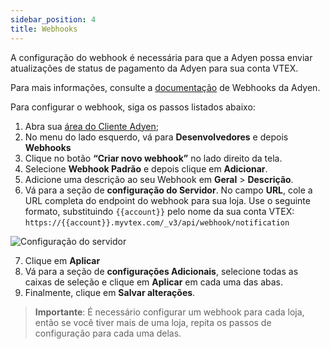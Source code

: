 ```yaml
---
sidebar_position: 4
title: Webhooks
---
```



A configuração do webhook é necessária para que a Adyen possa enviar atualizações de status de pagamento da Adyen para sua conta VTEX.

Para mais informações, consulte a [documentação](https://docs.adyen.com/development-resources/webhooks/) de Webhooks da Adyen.

Para configurar o webhook, siga os passos listados abaixo:

1. Abra sua [área do Cliente Adyen](https://ca-test.adyen.com/ca/ca/overview/default.shtml);
2. No menu do lado esquerdo, vá para **Desenvolvedores** e depois **Webhooks**
3. Clique no botão **“Criar novo webhook”** no lado direito da tela.
4. Selecione **Webhook Padrão** e depois clique em **Adicionar**.
5. Adicione uma descrição ao seu Webhook em **Geral** > **Descrição**.
6. Vá para a seção de **configuração do Servidor**. No campo **URL**, cole a URL completa do endpoint do webhook para sua loja. Use o seguinte formato, substituindo `{{account}}` pelo nome da sua conta VTEX:
   `https://{{account}}.myvtex.com/_v3/api/webhook/notification`

![Configuração do servidor](https://i.imgur.com/T9LXJK9.png)

7. Clique em **Aplicar**
8. Vá para a seção de **configurações Adicionais**, selecione todas as caixas de seleção e clique em **Aplicar** em cada uma das abas.
9. Finalmente, clique em **Salvar alterações**.

> **Importante**: É necessário configurar um webhook para cada loja, então se você tiver mais de uma loja, repita os passos de configuração para cada uma delas.